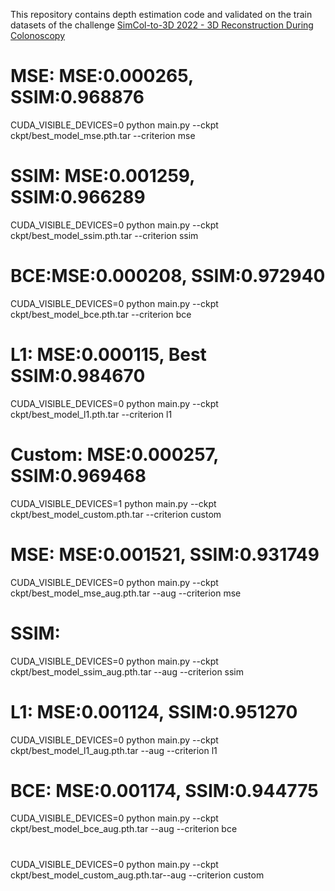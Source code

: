 This repository contains depth estimation code and validated on the train datasets of the challenge [SimCol-to-3D 2022 - 3D Reconstruction During Colonoscopy](https://www.synapse.org/#!Synapse:syn28548633/wiki/617126)


# MSE: MSE:0.000265, SSIM:0.968876
CUDA_VISIBLE_DEVICES=0 python main.py --ckpt ckpt/best_model_mse.pth.tar --criterion mse

# SSIM: MSE:0.001259, SSIM:0.966289
CUDA_VISIBLE_DEVICES=0 python main.py --ckpt ckpt/best_model_ssim.pth.tar --criterion ssim

# BCE:MSE:0.000208, SSIM:0.972940
CUDA_VISIBLE_DEVICES=0 python main.py --ckpt ckpt/best_model_bce.pth.tar --criterion bce 

# L1: MSE:0.000115, Best SSIM:0.984670
CUDA_VISIBLE_DEVICES=0 python main.py --ckpt ckpt/best_model_l1.pth.tar --criterion l1

# Custom: MSE:0.000257, SSIM:0.969468
CUDA_VISIBLE_DEVICES=1 python main.py --ckpt ckpt/best_model_custom.pth.tar --criterion custom


# MSE: MSE:0.001521, SSIM:0.931749
CUDA_VISIBLE_DEVICES=0 python main.py --ckpt ckpt/best_model_mse_aug.pth.tar --aug --criterion mse

# SSIM: 
CUDA_VISIBLE_DEVICES=0 python main.py --ckpt ckpt/best_model_ssim_aug.pth.tar --aug --criterion ssim

# L1: MSE:0.001124, SSIM:0.951270
CUDA_VISIBLE_DEVICES=0 python main.py --ckpt ckpt/best_model_l1_aug.pth.tar --aug --criterion l1

# BCE: MSE:0.001174, SSIM:0.944775
CUDA_VISIBLE_DEVICES=0 python main.py --ckpt ckpt/best_model_bce_aug.pth.tar --aug --criterion bce

# 
CUDA_VISIBLE_DEVICES=0 python main.py --ckpt ckpt/best_model_custom_aug.pth.tar--aug --criterion custom
